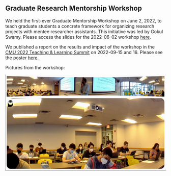 ## Graduate Research Mentorship Workshop

We held the first-ever Graduate Mentorship Workshop on June 2, 2022, to teach graduate students a concrete framework for organizing research projects with mentee researcher assistants. This initiative was led by Gokul Swamy.
Please access the slides for the 2022-06-02 workshop [here]().

We published a report on the results and impact of the workshop in the [CMU 2022 Teaching & Learning Summit](https://www.cmu.edu/teaching/summit/) on 2022-09-15 and 16. Please see the poster [here](/assets/images/ugrad_research/events/22-06-02-workshop-poster.pdf).

Pictures from the workshop:

<img src="/assets/images/ugrad_research/events/22-06-02-workshop0.png" height="300">
